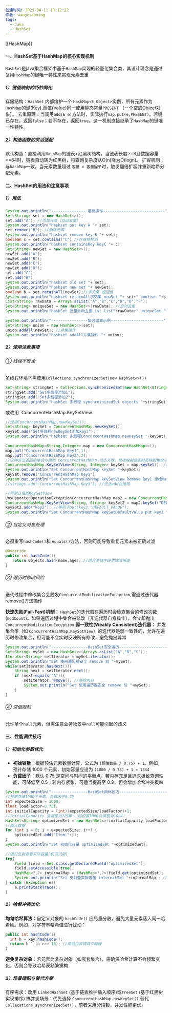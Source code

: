```yaml
---
创建时间: 2025-04-11 18:12:22
作者: wangxiaoming
tags:
  - Java
  - HashSet
---
```

[[HashMap]]
#### 一、HashSet基于HashMap的核心实现机制
`HashSet`是java集合框架中基于`HashMap`实现的轻量化集合类，其设计理念是通过复用`HashMap`的键唯一特性来实现元素去重

##### 1）键值映射的巧妙简化
存储结构：`HashSet` 内部维护一个 `HashMap<E,Object>`实例，所有元素作为`HashMap`的键(Key),而值(Value)同一使用静态常量`PRESENT` （一个空的Object对象）。
去重原理：当调用`add(E e)`方法时，实际执行`map.put(e,PRESENT)`。若键已存在，返回`false`；若不存在，返回`true`。这一机制直接继承了`HashMap`的键唯一性特性。

##### 2）构造函数的灵活适配
默认构造：直接利用`HashMap`的链表+红黑树结构。当链表长度>=8且数据容量>=64时，链表自动转为红黑树，将查询复杂度从O(n)降为O(logn)。
扩容机制：与`hashMap`一致，当元素数量超过 `容量 x 容量因子`时，触发翻倍扩容并重新哈希分配元素。

#### 二、HashSet的用法和注意事项
##### 1）用法
```java
System.out.println("----------------基础操作---------------------------");  
Set<String> set = new HashSet<>();  
set.add("A"); //添加元素（自动去重）  
System.out.println("hashset put key A "+ set);  
set.remove("B"); //删除元素  
System.out.println("hashset remove key B "+ set);  
boolean c = set.contains("C");//存在性检测  
System.out.println("hashset containsKey keyC "+ c);  
Set<String> newSet = new HashSet<>();  
newSet.add("A");  
newSet.add("B");  
newSet.add("C");  
newSet.add("D");  
set.add("C");  
set.add("B");  
System.out.println("hashset old set "+ set);  
System.out.println("hashset new set "+ newSet);  
boolean b = set.retainAll(newSet);//求交集 返回值  
System.out.println("hashset retainAll求交集 newSet "+ set+" boolean "+b);  
List<String> rawData = Arrays.asList("A","B","C","D","D","F");  
Set<String> uniqueSet = new HashSet<>(rawData); //自动去重  
System.out.println("hashSet 批量自动去重List list"+rawData+" uniqueSet "+uniqueSet);  
  
System.out.println("----------------集合运算示例-----------------------");  
Set<String> union = new HashSet<>(set);  
union.addAll(newSet); //并集操作  
System.out.println("hashset addAll并集操作 "+ union);
```

##### 2）使用注意事项
###### ① 线程不安全
多线程环境下需使用`Collections.synchronizedSet(new HashSet<>())`
```java
Set<String> stringSet = Collections.synchronizedSet(new HashSet<String>());//使用synchronizedSet  
stringSet.add("Set多线程添加1");  
stringSet.add("Set多线程添加2");  
System.out.println("hashSet 多线程 synchroinizedSet objects "+stringSet);
```
或改用 `ConcurrentHashMap.KeySetView
```java
//使用ConcurrentHashMap.newKeySet();  
Set<String> keySet = ConcurrentHashMap.newKeySet(); 
keySet.add("Set多线程newKeySet添加key2");  
System.out.println("hashset 多线程ConcurrentHashMap newKeySet "+keySet);  
  
ConcurrentHashMap<String,Integer> map = new ConcurrentHashMap<>();  
map.put("ConcurrentHashMap Key1",1);  
map.put("ConcurrentHashMap Key2",2);  
//这种方法返回的集合与原始 ConcurrentHashMap 动态关联，修改映射会实时反映到集合中  
ConcurrentHashMap.KeySetView<String, Integer> keySet = map.keySet(); //返回keySetView  
System.out.println("Set ConcurrentHashMap keySet "+keySet);  
keySet.remove("ConcurrentHashMap Key1");  
System.out.println("Set ConcurrentHashMap keySetView Remove key1 原始Map "+map);  
//strings.add("ConcurrentHashMap Key3"); //无法add会报错 

//带默认值的KeySetView  
UnsupportedOperationExceptionConcurrentHashMap map2 = new ConcurrentHashMap(); 
ConcurrentHashMap.KeySetView<String, String> keySet2 = map2.keySet("DEFAULT_VALUE");
keySet2.add("key2"); //等同于put(key2,"DEFAULT_VALUE");  
System.out.println("Set ConcurrentHashMap keySetDefaultValue put key2 "+ map2);
```
###### ② 自定义对象处理
必须重写`hashCode()`和 `equals()`方法，否则可能导致重复元素未被正确过滤
```java
@Override
public int hashCode(){
   return Objects.hash(name,age); //组合关键字段生成哈希值
}
```
###### ③ 遍历时修改风险
迭代过程中修改集合会触发`ConcurrentModificationException`,需通过迭代器 remove()方法操作

**快速失败(Fail-Fast)机制：**
`HashSet`的迭代器在遍历时会检查集合的修改次数(`modCount`)。如果遍历过程中集合被修改（非迭代器自身操作），会立即抛出`ConcurrentModifcationException`
**弱一致性(Weakly Consistent)迭代器：**
并发集合类（如 `ConcurrentHashMap.KeySetView`）的迭代器是弱一致性的，允许在遍历时修改集合，但可能不会实时反映所有修改，避免抛出异常
```java
System.out.println("----------------HashSet安全遍历-----------------------");  
Set<String> mySet = new HashSet<>(Arrays.asList("A","B","C"));  
Iterator<String> setIterator = mySet.iterator();  
System.out.println("Set 使用遍历器安全 remove 前 "+mySet);  
while(setIterator.hasNext()){  
    String next = setIterator.next();  
    if (next.equals("A")){  
        setIterator.remove(); //移除内容  
        System.out.println("Set 使用遍历器安全 remove 后 "+mySet);  
    }  
}
```
###### ④ 空值限制
允许单个`null`元素，但需注意业务场景中`null`可能引起的歧义

#### 三、性能调优技巧
##### 1）初始化参数优化
- ​**初始容量**​：根据预估元素数量计算，公式为 `(预估数量 / 0.75) + 1`。例如，预计存储 1000 个元素，初始容量应设为 `(1000 / 0.75) + 1 ≈ 1334`
- ​**负载因子**​：默认 0.75 是空间与时间的平衡点。若内存充足且追求极致查询性能，可降低至 0.5；若内存紧张，可适当提高至 0.9，但会增加哈希冲突概率
```java
System.out.println("----------------HashSet调休技巧-----------------------");  
//预期存储1000个元素，负载因子0.75  
int expectedSize = 1000;  
float loadFactor=0.75f;  
int initialCapacity = (int)(expectedSize/loadFactor)+1;  
//initialCapacity 会调整为2的幂 （如设置1000会调整为1024）  
HashSet<String> optimizedSet = new HashSet<>(initialCapacity,loadFactor);  
//插入数据  
for (int i = 0; i < expectedSize; i++) {  
    optimizedSet.add("Item-"+i);  
}  
System.out.println("Set 初始化容量 optimizedSet "+optimizedSet);  
  
//通过反射查看实际容量(仅调试用)  
try{  
    Field field = Set.class.getDeclaredField("optimizedSet");  
    field.setAccessible(true);  
    HashMap<?,?> internalMap = (HashMap<?,?>)field.get(optimizedSet);  
    System.out.println("Set 反射查实际容量 internalMap "+internalMap); //输出桶的数量  
} catch (Exception e){  
    e.printStackTrace();  
}
```
##### 2）哈希冲突优化
​**均匀哈希算法**​：自定义对象的 `hashCode()` 应尽量分散，避免大量元素落入同一哈希桶。例如，对字符串哈希值进行扰动：
```java
public int hashCode(){
  int h = key.hashCode();
  return h ^ (h >>> 16); //高低位异或减少碰撞
}
```
​**避免复杂对象**​：若元素为复杂对象（如嵌套集合），需确保哈希计算不会频繁变化，否则会导致哈希表频繁重构
##### 3）场景适配与替代方案
有序需求：改用 `LinkedHashSet` (基于链表维护插入顺序)或`TreeSet` (基于红黑树实现排序)
搞并发场景：优先选择 `ConcurrentHashMap.newKeySet()` 替代 `Collecations.synchronizedSet()`，前者采用分段锁，并发性能更优。